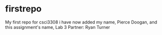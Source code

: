 # firstrepo
My first repo for csci3308
i have now added my name, Pierce Doogan, and this assignment's name, Lab 3
Partner: Ryan Turner

